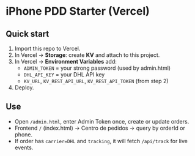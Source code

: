 # iPhone PDD Starter (Vercel)

## Quick start
1. Import this repo to Vercel.
2. In Vercel → **Storage**: create **KV** and attach to this project.
3. In Vercel → **Environment Variables** add:
   - `ADMIN_TOKEN` = your strong password (used by admin.html)
   - `DHL_API_KEY` = your DHL API key
   - `KV_URL`, `KV_REST_API_URL`, `KV_REST_API_TOKEN` (from step 2)
4. Deploy.

## Use
- Open `/admin.html`, enter Admin Token once, create or update orders.
- Frontend `/` (index.html) → Centro de pedidos → query by orderId or phone.
- If order has `carrier=DHL` and `tracking`, it will fetch `/api/track` for live events.
